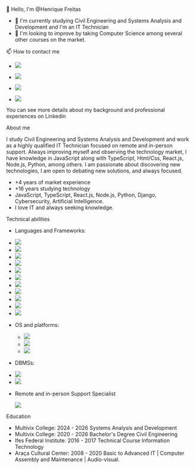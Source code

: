   👋 Hello, I'm @Henrique Freitas
- 🌱 I'm currently studying Civil Engineering and  Systems Analysis and Development and I'm an IT Technician
- 💞️ I'm looking to improve by taking Computer Science among several other courses on the market.

📫 How to contact me
 <!-- Social Links -->
- <a href="https://github.com/HenriqueFre" target="_blank"><img src="https://img.shields.io/badge/GitHub-100000?style=for-the-badge&logo=github&logoColor=white" target="_blank"></a>

- <a href="https://www.instagram.com/henrique_freitas_2.5/" target="_blank"><img src="https://img.shields.io/badge/-Instagram-%23E4405F?style=for-the-badge&logo=instagram&logoColor=white" target="_blank"></a>

- <a href="https://www.linkedin.com/in/henrique-freitas-880023255/" target="_blank"><img src="https://img.shields.io/badge/-LinkedIn-%230077B5?style=for-the-badge&logo=linkedin&logoColor=white" target="_blank"></a>

- <a href = "mailto:henriquefre20@gmail.com"><img src="https://img.shields.io/badge/Gmail-D14836?style=for-the-badge&logo=gmail&logoColor=white"></a>
  
You can see more details about my background and professional experiences on Linkedin

About me

I study Civil Engineering and Systems Analysis and Development and work as a highly qualified IT Technician focused on remote and in-person support. Always improving myself and observing the technology market, I have knowledge in JavaScript along with TypeScript, Html/Css, React.js, Node.js, Python, among others. I am passionate about discovering new technologies, I am open to debating new solutions, and always focused.

- +4 years of market experience
- +16 years studying technology
- JavaScript, TypeScript, React.js, Node.js, Python, Django, Cybersecurity, Artificial Intelligence.
- I love IT and always seeking knowledge.
  
Technical abilities

- Languages ​​and Frameworks:
-  <!-- JavaScript --> <img src="https://img.shields.io/badge/JavaScript-323330?style=for-the-badge&logo=javascript&logoColor=F7DF1E">
-  <!-- Python --> <img src="https://img.shields.io/badge/Python-FFD43B?style=for-the-badge&logo=python&logoColor=blue">
-  <!-- Ruby --> <img src="https://img.shields.io/badge/Ruby-red?style=for-the-badge&logo=Ruby&logoColor=red3">
-  <!-- C/C++ --> <img src="https://img.shields.io/badge/C/C++-blue?style=for-the-badge&logo=C/C++&logoColor=whinter">
-  <!-- Json --> <img src="https://img.shields.io/badge/json-5E5C5C?style=for-the-badge&logo=json&logoColor=black3">
-  <!-- TypeScript --> <img src="https://img.shields.io/badge/TypeScript-red2?style=for-the-badge&logo=TypeScript&logoColor=F7DF1E">
-  <!-- Node.js --> <img src="https://img.shields.io/badge/Node.js-red2?style=for-the-badge&logo=Node.js&logoColor=whinter">
-  <!-- React --> <img src="https://img.shields.io/badge/React-blue?style=for-the-badge&logo=React&logoColor=red3">
-  <!-- Angular --> <img src="https://img.shields.io/badge/Angular-red?style=for-the-badge&logo=Angular&logoColor=red3">
-  <!-- Next.js --> <img src="https://img.shields.io/badge/Next.js-black?style=for-the-badge&logo=Next.js&logoColor=whinter">
-  <!-- Django --> <img src="https://img.shields.io/badge/Django-green?style=for-the-badge&logo=Django&logoColor=green2">
  
- OS and platforms:
  -  <!-- Windows --> <img src="https://img.shields.io/badge/Windows-blue?style=for-the-badge&logo=Windows&logoColor=-lightblue">
  -  <!-- Linux --> <img src="https://img.shields.io/badge/Linux-orange?style=for-the-badge&logo=Linux&logoColor=black">
  -  <!-- Github --> <img src="https://img.shields.io/badge/Github-black?style=for-the-badge&logo=Github&logoColor=whinter">
  
- DBMSs:
-  <!-- MYSQL --> <img src="https://img.shields.io/badge/%20MYSQL%20Server-lightblue?style=for-the-badge&logo=microsoft%20sql%20server&logoColor=-BLUE">
-  <!-- SQL --> <img src="https://img.shields.io/badge/%20SQL%20Server-lightblue?style=for-the-badge&logo=microsoft%20sql%20server&logoColor=-blue">
- Remote and in-person Support Specialist

  ![](http://github-profile-summary-cards.vercel.app/api/cards/repos-per-language?username=henriquefre&hide=Html&theme=tokyonight)
  
Education
- Multivix College: 2024 - 2026 Systems Analysis and Development
- Multivix College: 2020 - 2026 Bachelor's Degree Civil Engineering
- Ifes Federal Institute: 2016 - 2017 Technical Course Information Technology
- Araça Cultural Center: 2008 - 2020 Basic to Advanced IT | Computer Assembly and Maintenance | Audio-visual.
  
<!---
HenriqueFre/HenriqueFre is a ✨ special ✨ repository because its `README.md` (this file) appears on your GitHub profile.
You can click the Preview link to take a look at your changes.
--->
